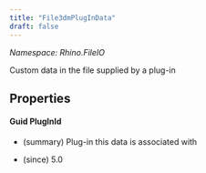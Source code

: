 ```yaml
---
title: "File3dmPlugInData"
draft: false
---
```


*Namespace: Rhino.FileIO*

   Custom data in the file supplied by a plug-in
   
## Properties
#### Guid PlugInId
- (summary) 
     Plug-in this data is associated with
     
- (since) 5.0
